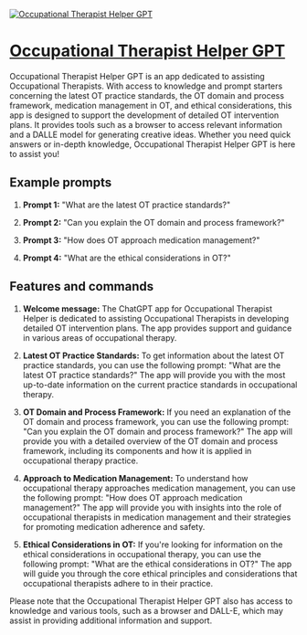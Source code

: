 [![Occupational Therapist Helper GPT](https://files.oaiusercontent.com/file-aqBJqbARgbjfAxNENVGXZOoN?se=2123-10-21T02%3A31%3A27Z&sp=r&sv=2021-08-06&sr=b&rscc=max-age%3D31536000%2C%20immutable&rscd=attachment%3B%20filename%3Da0487adc-f122-4680-a8a7-9e97a67be8d7.png&sig=lPEiQz4JaoaEWPu0IzPlmC8UBjEt/MG4sHknWve8J3g%3D)](https://chat.openai.com/g/g-o2I2qbaeq-occupational-therapist-helper-gpt)

# [Occupational Therapist Helper GPT](https://chat.openai.com/g/g-o2I2qbaeq-occupational-therapist-helper-gpt)

Occupational Therapist Helper GPT is an app dedicated to assisting Occupational Therapists. With access to knowledge and prompt starters concerning the latest OT practice standards, the OT domain and process framework, medication management in OT, and ethical considerations, this app is designed to support the development of detailed OT intervention plans. It provides tools such as a browser to access relevant information and a DALLE model for generating creative ideas. Whether you need quick answers or in-depth knowledge, Occupational Therapist Helper GPT is here to assist you!

## Example prompts

1. **Prompt 1:** "What are the latest OT practice standards?"

2. **Prompt 2:** "Can you explain the OT domain and process framework?"

3. **Prompt 3:** "How does OT approach medication management?"

4. **Prompt 4:** "What are the ethical considerations in OT?"

## Features and commands

1. **Welcome message:** The ChatGPT app for Occupational Therapist Helper is dedicated to assisting Occupational Therapists in developing detailed OT intervention plans. The app provides support and guidance in various areas of occupational therapy.

2. **Latest OT Practice Standards:** To get information about the latest OT practice standards, you can use the following prompt: "What are the latest OT practice standards?" The app will provide you with the most up-to-date information on the current practice standards in occupational therapy.

3. **OT Domain and Process Framework:** If you need an explanation of the OT domain and process framework, you can use the following prompt: "Can you explain the OT domain and process framework?" The app will provide you with a detailed overview of the OT domain and process framework, including its components and how it is applied in occupational therapy practice.

4. **Approach to Medication Management:** To understand how occupational therapy approaches medication management, you can use the following prompt: "How does OT approach medication management?" The app will provide you with insights into the role of occupational therapists in medication management and their strategies for promoting medication adherence and safety.

5. **Ethical Considerations in OT:** If you're looking for information on the ethical considerations in occupational therapy, you can use the following prompt: "What are the ethical considerations in OT?" The app will guide you through the core ethical principles and considerations that occupational therapists adhere to in their practice.

Please note that the Occupational Therapist Helper GPT also has access to knowledge and various tools, such as a browser and DALL-E, which may assist in providing additional information and support.